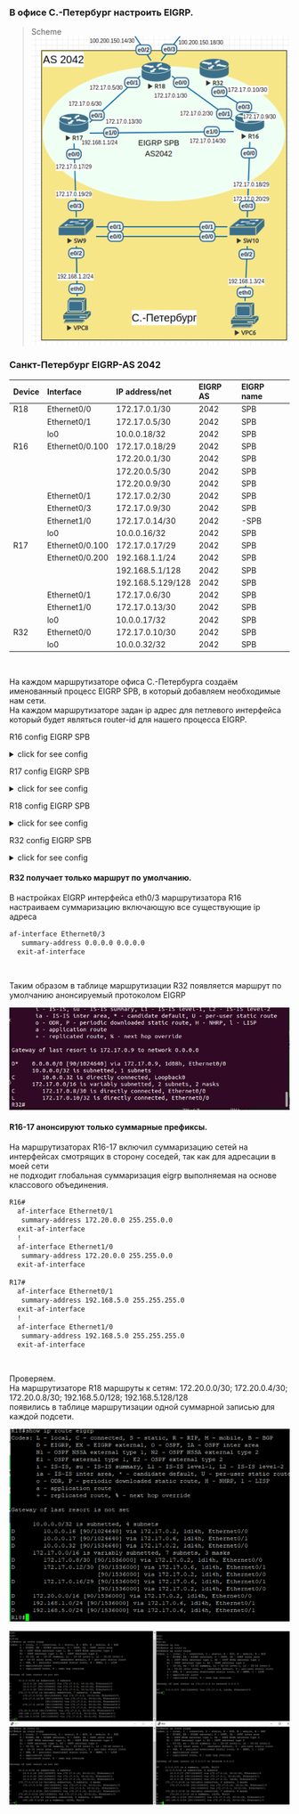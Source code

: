 ### В офисе С.-Петербург настроить EIGRP.<br>

>Scheme<br>
![](EIGRP_SPB.png)<br>

### Санкт-Петербург EIGRP-AS 2042<br>

|Device|Interface|IP address/net|EIGRP AS|EIGRP name|
|:-|:-|:-|:-|:-|
|R18|Ethernet0/0|172.17.0.1/30|2042|SPB|
||Ethernet0/1|172.17.0.5/30|2042|SPB|
||lo0|10.0.0.18/32|2042|SPB|
|R16|Ethernet0/0.100|172.17.0.18/29|2042|SPB|
|||172.20.0.1/30|2042|SPB|
|||172.20.0.5/30|2042|SPB|
|||172.20.0.9/30|2042|SPB|
||Ethernet0/1|172.17.0.2/30|2042|SPB|
||Ethernet0/3|172.17.0.9/30|2042|SPB|
||Ethernet1/0|172.17.0.14/30|2042|-SPB|
||lo0|10.0.0.16/32|2042|SPB|
|R17|Ethernet0/0.100|172.17.0.17/29|2042|SPB|
||Ethernet0/0.200|192.168.1.1/24|2042|SPB|
|||192.168.5.1/128|2042|SPB|
|||192.168.5.129/128|2042|SPB|
||Ethernet0/1|172.17.0.6/30|2042|SPB|
||Ethernet1/0|172.17.0.13/30|2042|SPB|
||lo0|10.0.0.17/32|2042|SPB|
|R32|Ethernet0/0|172.17.0.10/30|2042|SPB|
||lo0|10.0.0.32/32|2042|SPB|
<br>

На каждом маршрутизаторе офиса С.-Петербурга создаём именованный процесс EIGRP SPB, в который добавляем необходимые нам сети.<br>
На каждом маршрутизаторе задан ip адрес для петлевого интерфейса который будет являться router-id для нашего процесса EIGRP.<br>

R16 config EIGRP SPB
<details>
  <summary>click for see config</summary>
  router eigrp SPB<br>
 !<br>
 address-family ipv4 unicast autonomous-system 2042<br>
  !<br>
  af-interface Ethernet0/0.100<br>
   passive-interface<br>
  exit-af-interface<br>
  !<br>
  af-interface Ethernet0/3<br>
   summary-address 0.0.0.0 0.0.0.0<br>
  exit-af-interface<br>
  !<br>
  af-interface Loopback0<br>
   passive-interface<br>
  exit-af-interface<br>
  !<br>
  af-interface Ethernet0/1<br>
   summary-address 172.20.0.0 255.255.0.0<br>
  exit-af-interface<br>
  !<br>
  af-interface Ethernet1/0<br>
   summary-address 172.20.0.0 255.255.0.0<br>
  exit-af-interface<br>
  !<br>
  topology base<br>
  exit-af-topology<br>
  network 10.0.0.16 0.0.0.0<br>
  network 172.17.0.0<br>
  network 172.20.0.0<br>
 exit-address-family<br>
</details>

R17 config EIGRP SPB
<details>
  <summary>click for see config</summary>
  router eigrp SPB<br>
 !<br>
 address-family ipv4 unicast autonomous-system 2042<br>
  !<br>
  af-interface Ethernet0/0.100<br>
   passive-interface<br>
  exit-af-interface<br>
  !<br>
  af-interface Ethernet0/0.200<br>
   passive-interface<br>
  exit-af-interface<br>
  !<br>
  af-interface Loopback0<br>
   passive-interface<br>
  exit-af-interface<br>
  !<br>
  af-interface Ethernet0/1<br>
   summary-address 192.168.5.0 255.255.255.0<br>
  exit-af-interface<br>
  !<br>
  af-interface Ethernet1/0<br>
   summary-address 192.168.5.0 255.255.255.0<br>
  exit-af-interface<br>
  !<br>
  topology base<br>
  exit-af-topology<br>
  network 10.0.0.17 0.0.0.0<br>
  network 172.17.0.0<br>
  network 192.168.0.0 0.0.255.255<br>
 exit-address-family<br>
</details>

R18 config EIGRP SPB
<details>
  <summary>click for see config</summary>
!<br>
router eigrp SPB<br>
 !<br>
 address-family ipv4 unicast autonomous-system 2042<br>
  !<br>
  topology base<br>
  exit-af-topology<br>
  network 10.0.0.18 0.0.0.0<br>
  network 172.17.0.0<br>
 exit-address-family<br>
!<br>
</details>

R32 config EIGRP SPB
<details>
  <summary>click for see config</summary>
!<br>
router eigrp SPB<br>
 !<br>
 address-family ipv4 unicast autonomous-system 2042<br>
  !<br>
  topology base<br>
  exit-af-topology<br>
  network 10.0.0.32 0.0.0.0<br>
  network 172.17.0.0<br>
 exit-address-family<br>
!<br>
ip forward-protocol nd<br>
!<br>
</details>

#### R32 получает только маршрут по умолчанию.<br>

В настройках EIGRP интерфейса eth0/3 маршрутизатора R16 настраиваем суммаризацию включающую все существующие ip адреса<br>

```
af-interface Ethernet0/3
   summary-address 0.0.0.0 0.0.0.0
  exit-af-interface
```
<br>

Таким образом в таблице маршрутизации R32 появляется маршрут по умолчанию анонсируемый протоколом EIGRP<br>

![](R32_default.png)<br>

#### R16-17 анонсируют только суммарные префиксы.<br>

На маршрутизаторах R16-17 включил суммаризацию сетей на интерфейсах смотрящих в сторону соседей, так как для адресации в моей сети<br>
не подходит глобальная суммаризация eigrp выполняемая на основе классового объединения.<br>

```
R16#
  af-interface Ethernet0/1
   summary-address 172.20.0.0 255.255.0.0
  exit-af-interface
  !
  af-interface Ethernet1/0
   summary-address 172.20.0.0 255.255.0.0
  exit-af-interface

R17#
  af-interface Ethernet0/1
   summary-address 192.168.5.0 255.255.255.0
  exit-af-interface
  !
  af-interface Ethernet1/0
   summary-address 192.168.5.0 255.255.255.0
  exit-af-interface
```
<br>

Проверяем.<br> 
На маршрутизаторе R18 маршруты к сетям: 172.20.0.0/30; 172.20.0.4/30; 172.20.0.8/30; 192.168.5.0/128; 192.168.5.128/128<br>
появились в таблице маршрутизации одной суммарной записью для каждой подсети.<br>

![](R18_route_eigrp.png)<br>

![](all_route_eigrp.png)<br>
